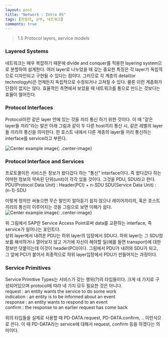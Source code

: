 ```yaml
---
layout: post
title: "Network : Intro 05"
tags: [한동대, 공부, 네트워크]
comments: true
---
```


> 1.5 Protocol layers, service models  

### Layered Systems  
네트워크는 매우 복잡하기 때문에 divide and conquer를 적용한 layering system으로 분할하여 설계한다. 여러 layer로 나누었을 때 갖는 중요한 특징은 각 layer가 독립적으로 디자인되고 구현될 수 있다는 점이다. 그러므로 각 계층의 detail(or technologyh)은 언제든지 독립적으로 수정되거나 고쳐질 수 있다. 물론 이런 계층화가 단점이 없지는 않다. 효율적인 측면에셔 보았을 때 네트워크를 통으로 만드는 것보다는 효율이 떨어진다.  

### Protocol Interfaces  
Protocol이란 같은 layer 안에 있는 것들 끼리 통신 하기 위한 것이다. 이 때 "같은 layer들 끼리"라는 말은 아래 그림과 같이 두 다른 host끼리 통신 시, 같은 레벨의 layer들 끼리의 통신을 의미한다. 한 호스트 내에서 다른 계층의 layer들 끼리 통신하는 interface를 service라고 부른다.  

![Center example image](https://user-images.githubusercontent.com/35067611/64670535-70924200-d4a0-11e9-859b-ccac2e29c5d3.png "Center"){: .center-image}  

### Protocol Interface and Services  
프로토콜이든 서비스든 정보가 왔다갔다 하는 "통신" interface이다. 즉 왔다갔다 하는 어떠한 정보의 약속된 단위(unit)이 각각 있을 것이다. 그것을 PDU, SDU라고 한다.  
PDU(Protocol Data Unit) : Header(PCI) + n-SDU
SDU(Service Data Unit) : (n-1)-SDU  

이렇게 정의만 써놓으면 무슨 말인지 알아듣기 쉽지 않으나 레이어끼리의, 혹은 호스트끼리의 통신이 이루어지는 것을 그림으로 보면 이해가 쉽다.  
![Center example image](https://user-images.githubusercontent.com/35067611/64670684-e696a900-d4a0-11e9-99a1-ec131b6a8bf0.png "Center"){: .center-image}  

위 그림에서 SAP란 Service Access Point로써 data를 교환하는 interface, 즉 service가 일어나는 포인트다.  
상위 layer에서 내려온 PDU는 하위 layer의 입장에서 SDU다. 하위 layer는 그 SDU정보를 해석하거나 열어보지 않고 거기에 자신이 해야할 일(예를 들면 transport)에 대한 정보만 덧붙이는데 이것이 header(PCI)이다. 그림에서 PDU가 내려와 SDU가 되고, 그 앞에 PCI가 붙어서 최종적으로 하위 layer입장에서 PDU가 만들어지는 과정이다.  

### Service Primitives  
Service Primitive Types는 서비스가 갖는 행위(?)의 타입들이다. 크게 네 가지로 구성되어있으며 protocol에 따라 네 가지 모두 필요한 것은 아니다.  
request : an entity wants the service to do some work  
indication : an entity is to be informed about an event  
response : an entity wants to respond to an event  
confirm : the response to an earlier request has come back  

위의 타입들을 실제로 사용할 때 PD-DATA.request, PD-DATA.confirm, .. 이런식으로 쓴다. 이 때 PD-DATA라는 service에 대해서 request, confirm 등을 하겠다는 의미이다. 